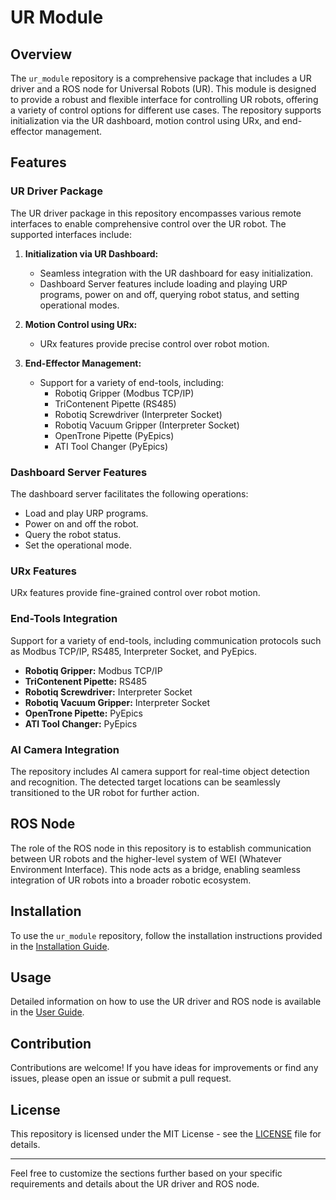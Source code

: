 # UR Module

## Overview

The `ur_module` repository is a comprehensive package that includes a UR driver and a ROS node for Universal Robots (UR). This module is designed to provide a robust and flexible interface for controlling UR robots, offering a variety of control options for different use cases. The repository supports initialization via the UR dashboard, motion control using URx, and end-effector management.

## Features

### UR Driver Package

The UR driver package in this repository encompasses various remote interfaces to enable comprehensive control over the UR robot. The supported interfaces include:

1. **Initialization via UR Dashboard:**
   - Seamless integration with the UR dashboard for easy initialization.
   - Dashboard Server features include loading and playing URP programs, power on and off, querying robot status, and setting operational modes.

2. **Motion Control using URx:**
   - URx features provide precise control over robot motion.

3. **End-Effector Management:**
   - Support for a variety of end-tools, including:
     - Robotiq Gripper (Modbus TCP/IP)
     - TriContenent Pipette (RS485)
     - Robotiq Screwdriver (Interpreter Socket)
     - Robotiq Vacuum Gripper (Interpreter Socket)
     - OpenTrone Pipette (PyEpics)
     - ATI Tool Changer (PyEpics)

### Dashboard Server Features

The dashboard server facilitates the following operations:

- Load and play URP programs.
- Power on and off the robot.
- Query the robot status.
- Set the operational mode.

### URx Features

URx features provide fine-grained control over robot motion.

### End-Tools Integration

Support for a variety of end-tools, including communication protocols such as Modbus TCP/IP, RS485, Interpreter Socket, and PyEpics.

- **Robotiq Gripper:** Modbus TCP/IP
- **TriContenent Pipette:** RS485
- **Robotiq Screwdriver:** Interpreter Socket
- **Robotiq Vacuum Gripper:** Interpreter Socket
- **OpenTrone Pipette:** PyEpics
- **ATI Tool Changer:** PyEpics

### AI Camera Integration

The repository includes AI camera support for real-time object detection and recognition. The detected target locations can be seamlessly transitioned to the UR robot for further action.

## ROS Node

The role of the ROS node in this repository is to establish communication between UR robots and the higher-level system of WEI (Whatever Environment Interface). This node acts as a bridge, enabling seamless integration of UR robots into a broader robotic ecosystem.

## Installation

To use the `ur_module` repository, follow the installation instructions provided in the [Installation Guide](/docs/installation.md).

## Usage

Detailed information on how to use the UR driver and ROS node is available in the [User Guide](/docs/user_guide.md).

## Contribution

Contributions are welcome! If you have ideas for improvements or find any issues, please open an issue or submit a pull request.

## License

This repository is licensed under the MIT License - see the [LICENSE](/LICENSE) file for details.

---

Feel free to customize the sections further based on your specific requirements and details about the UR driver and ROS node.
